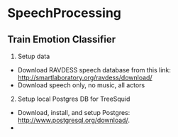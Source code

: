  # SpeechProcessing


Train Emotion Classifier
------------------------  
1. Setup data
  - Download RAVDESS speech database from this link: http://smartlaboratory.org/ravdess/download/  
  - Download speech only, no music, all actors
2.  Setup local Postgres DB for TreeSquid 
  - Download, install, and setup Postgres: http://www.postgresql.org/download/.
  -
